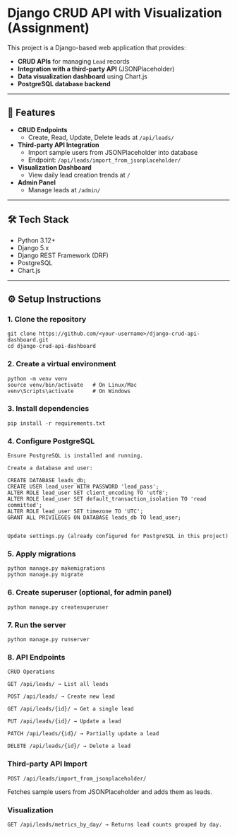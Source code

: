 # Django CRUD API with Visualization (Assignment)

This project is a Django-based web application that provides:
- **CRUD APIs** for managing `Lead` records
- **Integration with a third-party API** (JSONPlaceholder)
- **Data visualization dashboard** using Chart.js
- **PostgreSQL database backend**

---

## 🚀 Features
- **CRUD Endpoints**
  - Create, Read, Update, Delete leads at `/api/leads/`
- **Third-party API Integration**
  - Import sample users from JSONPlaceholder into database
  - Endpoint: `/api/leads/import_from_jsonplaceholder/`
- **Visualization Dashboard**
  - View daily lead creation trends at `/`
- **Admin Panel**
  - Manage leads at `/admin/`

---

## 🛠️ Tech Stack
- Python 3.12+
- Django 5.x
- Django REST Framework (DRF)
- PostgreSQL
- Chart.js

---

## ⚙️ Setup Instructions

### 1. Clone the repository
    git clone https://github.com/<your-username>/django-crud-api-dashboard.git
    cd django-crud-api-dashboard


### 2. Create a virtual environment
    python -m venv venv
    source venv/bin/activate   # On Linux/Mac
    venv\Scripts\activate      # On Windows

### 3. Install dependencies
    pip install -r requirements.txt

### 4. Configure PostgreSQL

    Ensure PostgreSQL is installed and running.

    Create a database and user:

    CREATE DATABASE leads_db;
    CREATE USER lead_user WITH PASSWORD 'lead_pass';
    ALTER ROLE lead_user SET client_encoding TO 'utf8';
    ALTER ROLE lead_user SET default_transaction_isolation TO 'read committed';
    ALTER ROLE lead_user SET timezone TO 'UTC';
    GRANT ALL PRIVILEGES ON DATABASE leads_db TO lead_user;


    Update settings.py (already configured for PostgreSQL in this project)

### 5. Apply migrations
    python manage.py makemigrations
    python manage.py migrate

### 6. Create superuser (optional, for admin panel)
    python manage.py createsuperuser

### 7. Run the server
    python manage.py runserver

### 8. API Endpoints
    CRUD Operations

    GET /api/leads/ → List all leads

    POST /api/leads/ → Create new lead

    GET /api/leads/{id}/ → Get a single lead

    PUT /api/leads/{id}/ → Update a lead

    PATCH /api/leads/{id}/ → Partially update a lead

    DELETE /api/leads/{id}/ → Delete a lead

### Third-party API Import
    POST /api/leads/import_from_jsonplaceholder/

Fetches sample users from JSONPlaceholder and adds them as leads.
### Visualization
    GET /api/leads/metrics_by_day/ → Returns lead counts grouped by day.